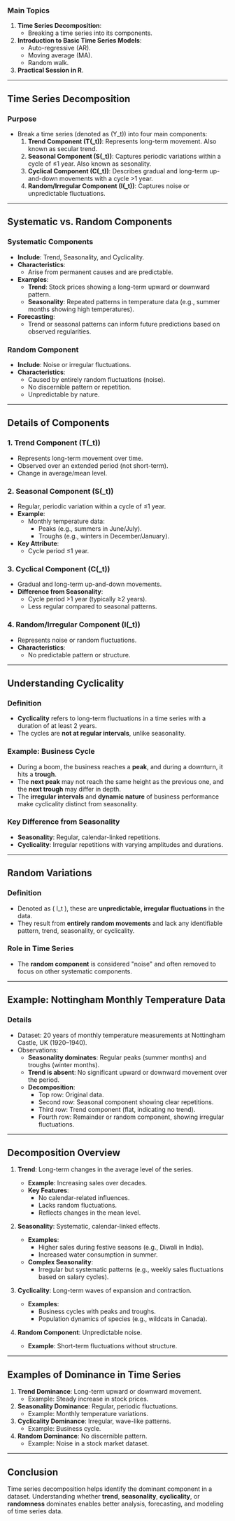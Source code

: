 ### **Main Topics**
1. **Time Series Decomposition**:
   - Breaking a time series into its components.
2. **Introduction to Basic Time Series Models**:
   - Auto-regressive (AR).
   - Moving average (MA).
   - Random walk.
3. **Practical Session in R**.

---

## **Time Series Decomposition**
### **Purpose**
- Break a time series (denoted as \(Y_t\)) into four main components:
  1. **Trend Component (T\(_t\))**: Represents long-term movement. Also known as secular trend.
  2. **Seasonal Component (S\(_t\))**: Captures periodic variations within a cycle of ≤1 year. Also known as sesonality.
  3. **Cyclical Component (C\(_t\))**: Describes gradual and long-term up-and-down movements with a cycle >1 year.
  4. **Random/Irregular Component (I\(_t\))**: Captures noise or unpredictable fluctuations.

---

## **Systematic vs. Random Components**
### **Systematic Components**
- **Include**: Trend, Seasonality, and Cyclicality.
- **Characteristics**:
  - Arise from permanent causes and are predictable.
- **Examples**:
  - **Trend**: Stock prices showing a long-term upward or downward pattern.
  - **Seasonality**: Repeated patterns in temperature data (e.g., summer months showing high temperatures).
- **Forecasting**:
  - Trend or seasonal patterns can inform future predictions based on observed regularities.

### **Random Component**
- **Include**: Noise or irregular fluctuations.
- **Characteristics**:
  - Caused by entirely random fluctuations (noise).
  - No discernible pattern or repetition.
  - Unpredictable by nature.

---

## **Details of Components**
### 1. **Trend Component (T\(_t\))**
   - Represents long-term movement over time.
   - Observed over an extended period (not short-term).
   - Change in average/mean level.

### 2. **Seasonal Component (S\(_t\))**
   - Regular, periodic variation within a cycle of ≤1 year.
   - **Example**:
     - Monthly temperature data:
       - Peaks (e.g., summers in June/July).
       - Troughs (e.g., winters in December/January).
   - **Key Attribute**:
     - Cycle period ≤1 year.

### 3. **Cyclical Component (C\(_t\))**
   - Gradual and long-term up-and-down movements.
   - **Difference from Seasonality**:
     - Cycle period >1 year (typically ≥2 years).
     - Less regular compared to seasonal patterns.

### 4. **Random/Irregular Component (I\(_t\))**
   - Represents noise or random fluctuations.
   - **Characteristics**:
     - No predictable pattern or structure.

---

## **Understanding Cyclicality**
### **Definition**
- **Cyclicality** refers to long-term fluctuations in a time series with a duration of at least 2 years.
- The cycles are **not at regular intervals**, unlike seasonality.

### **Example**: Business Cycle
- During a boom, the business reaches a **peak**, and during a downturn, it hits a **trough**.
- The **next peak** may not reach the same height as the previous one, and the **next trough** may differ in depth.
- The **irregular intervals** and **dynamic nature** of business performance make cyclicality distinct from seasonality.

### **Key Difference from Seasonality**
- **Seasonality**: Regular, calendar-linked repetitions.
- **Cyclicality**: Irregular repetitions with varying amplitudes and durations.

---

## **Random Variations**
### **Definition**
- Denoted as \( I_t \), these are **unpredictable, irregular fluctuations** in the data.
- They result from **entirely random movements** and lack any identifiable pattern, trend, seasonality, or cyclicality.

### **Role in Time Series**
- The **random component** is considered "noise" and often removed to focus on other systematic components.

---

## **Example: Nottingham Monthly Temperature Data**
### **Details**
- Dataset: 20 years of monthly temperature measurements at Nottingham Castle, UK (1920–1940).
- Observations:
  - **Seasonality dominates**: Regular peaks (summer months) and troughs (winter months).
  - **Trend is absent**: No significant upward or downward movement over the period.
  - **Decomposition**: 
    - Top row: Original data.
    - Second row: Seasonal component showing clear repetitions.
    - Third row: Trend component (flat, indicating no trend).
    - Fourth row: Remainder or random component, showing irregular fluctuations.

---

## **Decomposition Overview**
1. **Trend**: Long-term changes in the average level of the series.
   - **Example**: Increasing sales over decades.
   - **Key Features**:
     - No calendar-related influences.
     - Lacks random fluctuations.
     - Reflects changes in the mean level.

2. **Seasonality**: Systematic, calendar-linked effects.
   - **Examples**:
     - Higher sales during festive seasons (e.g., Diwali in India).
     - Increased water consumption in summer.
   - **Complex Seasonality**:
     - Irregular but systematic patterns (e.g., weekly sales fluctuations based on salary cycles).

3. **Cyclicality**: Long-term waves of expansion and contraction.
   - **Examples**:
     - Business cycles with peaks and troughs.
     - Population dynamics of species (e.g., wildcats in Canada).

4. **Random Component**: Unpredictable noise.
   - **Example**: Short-term fluctuations without structure.

---

## **Examples of Dominance in Time Series**
1. **Trend Dominance**: Long-term upward or downward movement.
   - Example: Steady increase in stock prices.
2. **Seasonality Dominance**: Regular, periodic fluctuations.
   - Example: Monthly temperature variations.
3. **Cyclicality Dominance**: Irregular, wave-like patterns.
   - Example: Business cycle.
4. **Random Dominance**: No discernible pattern.
   - Example: Noise in a stock market dataset.

---

## **Conclusion**
Time series decomposition helps identify the dominant component in a dataset. Understanding whether **trend**, **seasonality**, **cyclicality**, or **randomness** dominates enables better analysis, forecasting, and modeling of time series data.
